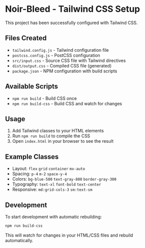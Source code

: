 # Noir-Bleed - Tailwind CSS Setup

This project has been successfully configured with Tailwind CSS.

## Files Created

- `tailwind.config.js` - Tailwind configuration file
- `postcss.config.js` - PostCSS configuration
- `src/input.css` - Source CSS file with Tailwind directives
- `dist/output.css` - Compiled CSS file (generated)
- `package.json` - NPM configuration with build scripts

## Available Scripts

- `npm run build` - Build CSS once
- `npm run build-css` - Build CSS and watch for changes

## Usage

1. Add Tailwind classes to your HTML elements
2. Run `npm run build` to compile the CSS
3. Open `index.html` in your browser to see the result

## Example Classes

- Layout: `flex` `grid` `container` `mx-auto`
- Spacing: `p-4` `m-2` `space-y-4`
- Colors: `bg-blue-500` `text-gray-800` `border-gray-300`
- Typography: `text-xl` `font-bold` `text-center`
- Responsive: `md:grid-cols-3` `sm:text-sm`

## Development

To start development with automatic rebuilding:
```bash
npm run build-css
```

This will watch for changes in your HTML/CSS files and rebuild automatically.
